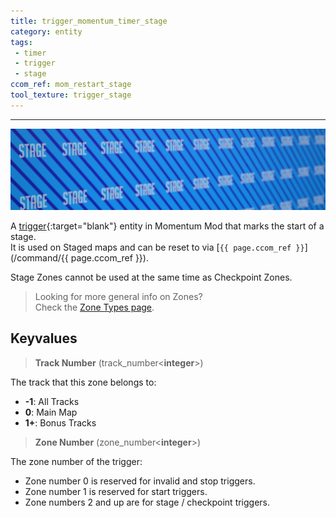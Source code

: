 ```yaml
---
title: trigger_momentum_timer_stage
category: entity
tags:
 - timer
 - trigger
 - stage
ccom_ref: mom_restart_stage
tool_texture: trigger_stage
---
```


----
![Stage tool texture](/assets/images/trigger_momentum_timer_stage/stage.jpg)
  
A [trigger](https://developer.valvesoftware.com/wiki/Triggers){:target="blank"} entity in Momentum Mod that marks the start of a stage.  
It is used on Staged maps and can be reset to via [`{{ page.ccom_ref }}`](/command/{{ page.ccom_ref }}).

<div class="note warning">
    <p>
        Stage Zones cannot be used at the same time as Checkpoint Zones.
    </p>
</div>

> Looking for more general info on Zones?   
> Check the [Zone Types page](/guide/zone-types/).

## Keyvalues

>**Track Number** (track_number&lt;**integer**&gt;)

The track that this zone belongs to: 

 - **-1**: All Tracks
 - **0**: Main Map
 - **1+**: Bonus Tracks

 >**Zone Number** (zone_number&lt;**integer**&gt;)

 The zone number of the trigger: 

 - Zone number 0 is reserved for invalid and stop triggers.
 - Zone number 1 is reserved for start triggers.
 - Zone numbers 2 and up are for stage / checkpoint triggers.  

